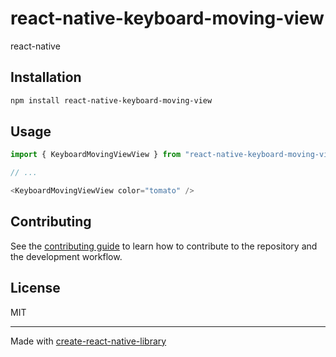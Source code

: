 # react-native-keyboard-moving-view

react-native

## Installation

```sh
npm install react-native-keyboard-moving-view
```

## Usage

```js
import { KeyboardMovingViewView } from "react-native-keyboard-moving-view";

// ...

<KeyboardMovingViewView color="tomato" />
```

## Contributing

See the [contributing guide](CONTRIBUTING.md) to learn how to contribute to the repository and the development workflow.

## License

MIT

---

Made with [create-react-native-library](https://github.com/callstack/react-native-builder-bob)
